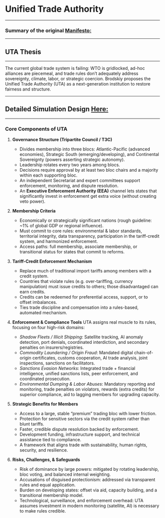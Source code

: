 # Unified Trade Authority
---
### Summary of the original [Manifesto:](https://medium.com/@rossbrodskiy/unified-trade-authority-a-manifesto-for-fair-and-strategic-global-trade-c8bed4b2d494)
---
## UTA Thesis
---
The current global trade system is failing: WTO is gridlocked, ad-hoc alliances are piecemeal, and trade rules don’t adequately address sovereignty, climate, labor, or strategic coercion. Brodskiy proposes the Unified Trade Authority (UTA) as a next-generation institution to restore fairness and structure.

---
## Detailed Simulation Design [Here:](/UTA/UTA%20Simulation.md)
---
### **Core Components of UTA**
1. **Governance Structure (Tripartite Council / T3C)**
    - Divides membership into three blocs: Atlantic-Pacific (advanced economies), Strategic South (emerging/developing), and Continental Sovereignty (powers asserting strategic autonomy).
    - Leadership rotates every two years among blocs.
    - Decisions require approval by at least two bloc chairs and a majority within each supporting bloc.
    - An independent Secretariat and expert committees support enforcement, monitoring, and dispute resolution.
    - An **Executive Enforcement Authority (EEA)** channel lets states that significantly invest in enforcement get extra voice (without creating veto power).
2. **Membership Criteria**
    - Economically or strategically significant nations (rough guideline: ~1% of global GDP or regional influence).
    - Must commit to core rules: environmental & labor standards, territorial integrity, data transparency, participation in the tariff-credit system, and harmonized enforcement.
    - Access paths: full membership, associate membership, or transitional status for states that commit to reforms.
3. **Tariff-Credit Enforcement Mechanism**
    - Replace much of traditional import tariffs among members with a credit system.
    - Countries that violate rules (e.g. over-tariffing, currency manipulation) must issue credits to others; those disadvantaged can earn credits.
    - Credits can be redeemed for preferential access, support, or to offset imbalances.
    - Ties trade discipline and compensation into a rules-based, automated mechanism.
4. **Enforcement & Compliance Tools**
    UTA assigns real muscle to its rules, focusing on four high-risk domains:   
    - *Shadow Fleets / Illicit Shipping*: Satellite tracking, AI anomaly detection, port denials, coordinated interdiction, and secondary penalties on insurers/registries.
    - *Commodity Laundering / Origin Fraud*: Mandated digital chain-of-origin certificates, customs cooperation, AI trade analysis, joint inspections, sanctions on facilitators.
    - *Sanctions Evasion Networks*: Integrated trade + financial intelligence, unified sanctions lists, peer enforcement, and coordinated prosecution.
    - *Environmental Dumping & Labor Abuses*: Mandatory reporting and monitoring, trade penalties on violators, rewards (extra credits) for superior compliance, aid to lagging members for upgrading capacity.
5. **Strategic Benefits for Members**
    - Access to a large, stable “premium” trading bloc with lower friction.
    - Protection for sensitive sectors via the credit system rather than blunt tariffs.
    - Faster, credible dispute resolution backed by enforcement.
    - Development funding, infrastructure support, and technical assistance tied to compliance.
    - A framework that aligns trade with sustainability, human rights, security, and resilience.

6. **Risks, Challenges, & Safeguards**
    - Risk of dominance by large powers: mitigated by rotating leadership, bloc voting, and balanced internal weighting.
    - Accusations of disguised protectionism: addressed via transparent rules and equal application.
    - Burden on developing states: offset via aid, capacity building, and a transitional membership model.
    - Technological, surveillance, and enforcement overhead: UTA assumes investment in modern monitoring (satellite, AI) is necessary to make rules credible.
